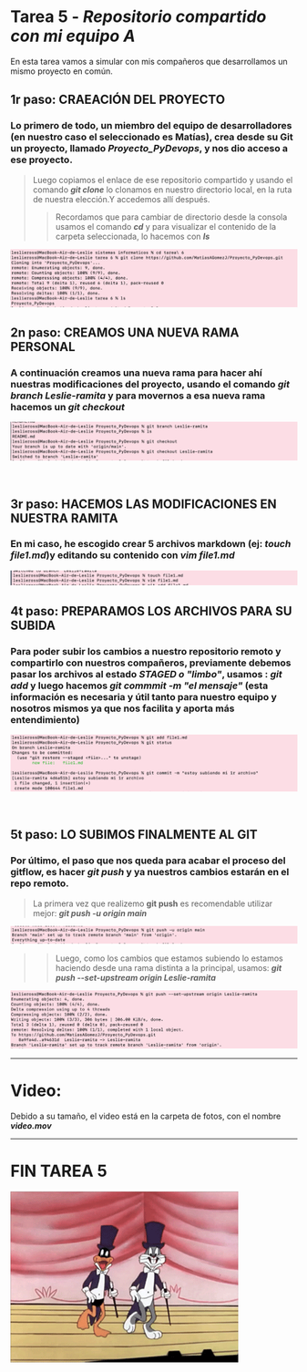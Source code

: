 # **Tarea 5** - *Repositorio compartido con mi equipo A*

En esta tarea vamos a simular con mis compañeros que desarrollamos un mismo proyecto en común. 

## **1r paso: CRAEACIÓN DEL PROYECTO**

### Lo primero de todo, un miembro del equipo de desarrolladores (en nuestro caso el seleccionado es Matías), crea desde su Git un proyecto, llamado *Proyecto_PyDevops*, y nos dio acceso a ese proyecto. 
>Luego copiamos el enlace de ese repositorio compartido y usando el comando ***git clone*** lo clonamos en nuestro directorio local, en la ruta de nuestra elección.Y accedemos allí después. 
>>Recordamos que para cambiar de directorio desde la consola usamos el comando ***cd*** y para visualizar el contenido de la carpeta seleccionada, lo hacemos con ***ls***

![](./fotos/1.png)
<br>

## **2n paso: CREAMOS UNA NUEVA RAMA PERSONAL**

### A continuación creamos una nueva rama para hacer ahí nuestras modificaciones del proyecto, usando el comando ***git branch Leslie-ramita*** y para movernos a esa nueva rama hacemos un ***git checkout***
![](./fotos/2.png)

<br>

## **3r paso: HACEMOS LAS MODIFICACIONES EN NUESTRA RAMITA**

### En mi caso, he escogido crear 5 archivos markdown (ej: ***touch file1.md***)y editando su contenido con ***vim file1.md***
![](./fotos/3.png)


## **4t paso: PREPARAMOS LOS ARCHIVOS PARA SU SUBIDA**
### Para poder subir los cambios a nuestro repositorio remoto y compartirlo con nuestros compañeros, previamente debemos pasar los archivos al estado *STAGED o "limbo"*, usamos : ***git add*** y luego hacemos ***git commmit -m "el mensaje"*** (esta información es necesaria y útil tanto para nuestro equipo y nosotros mismos ya que nos facilita y aporta más entendimiento)

![](./fotos/4.png)

<br>

## **5t paso: LO SUBIMOS FINALMENTE AL GIT**
### Por último, el paso que nos queda para acabar el proceso del gitflow, es hacer ***git push*** y ya nuestros cambios estarán en el repo remoto. 
>La primera vez que realizemo **git push** es recomendable utilizar mejor: ***git push -u origin main***

![](./fotos/5.png)

>>Luego, como los cambios que estamos subiendo lo estamos haciendo desde una rama distinta a la principal, usamos: ***git push --set-upstream origin Leslie-ramita***

![](./fotos/6.png)

---
# Video: 
Debido a su tamaño, el video está en la carpeta de fotos, con el nombre ***video.mov*** 

---
# FIN TAREA 5
![](./fotos/7.gif)


